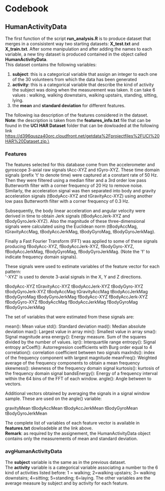 # Codebook

## HumanActivityData

The first function of the script **run_analysis.R** is to produce dataset that merges in a consisistent way two starting datasets: **X_test.txt** and **X_train.txt**. 
After some manipulation and after adding the names to each variable, a new tiny dataset is produced contained in the object called **HumanActivityData**.\
This dataset contains the following variables:

1. **subject**: this is a categorical variable that assign an integer to each one of the 30 volunteers from which the data has been generated
2. **activity**: this is a categorical variable that describe the kind of activity the subject was doing when the measurement was taken. It can take 6 values : walking, walking downstairs, walking upstairs, standing, sitting, lying.
3. the **mean** and **standard deviation** for different features. 

The following isa description of the features considered in the dataset. __Note__: the description is taken from the **features_info.txt** file that can be found in the **UCI HAR Dataset** folder that can be dowloaded at the following link https://d396qusza40orc.cloudfront.net/getdata%2Fprojectfiles%2FUCI%20HAR%20Dataset.zip.\

### Features

The features selected for this database come from the accelerometer and gyroscope 3-axial raw signals tAcc-XYZ and tGyro-XYZ. These time domain signals (prefix 't' to denote time) were captured at a constant rate of 50 Hz. Then they were filtered using a median filter and a 3rd order low pass Butterworth filter with a corner frequency of 20 Hz to remove noise. Similarly, the acceleration signal was then separated into body and gravity acceleration signals (tBodyAcc-XYZ and tGravityAcc-XYZ) using another low pass Butterworth filter with a corner frequency of 0.3 Hz. 

Subsequently, the body linear acceleration and angular velocity were derived in time to obtain Jerk signals (tBodyAccJerk-XYZ and tBodyGyroJerk-XYZ). Also the magnitude of these three-dimensional signals were calculated using the Euclidean norm (tBodyAccMag, tGravityAccMag, tBodyAccJerkMag, tBodyGyroMag, tBodyGyroJerkMag). 

Finally a Fast Fourier Transform (FFT) was applied to some of these signals producing fBodyAcc-XYZ, fBodyAccJerk-XYZ, fBodyGyro-XYZ, fBodyAccJerkMag, fBodyGyroMag, fBodyGyroJerkMag. (Note the 'f' to indicate frequency domain signals). 

These signals were used to estimate variables of the feature vector for each pattern:  
'-XYZ' is used to denote 3-axial signals in the X, Y and Z directions.

tBodyAcc-XYZ
tGravityAcc-XYZ
tBodyAccJerk-XYZ
tBodyGyro-XYZ
tBodyGyroJerk-XYZ
tBodyAccMag
tGravityAccMag
tBodyAccJerkMag
tBodyGyroMag
tBodyGyroJerkMag
fBodyAcc-XYZ
fBodyAccJerk-XYZ
fBodyGyro-XYZ
fBodyAccMag
fBodyAccJerkMag
fBodyGyroMag
fBodyGyroJerkMag

The set of variables that were estimated from these signals are: 

mean(): Mean value
std(): Standard deviation
mad(): Median absolute deviation 
max(): Largest value in array
min(): Smallest value in array
sma(): Signal magnitude area
energy(): Energy measure. Sum of the squares divided by the number of values. 
iqr(): Interquartile range 
entropy(): Signal entropy
arCoeff(): Autorregresion coefficients with Burg order equal to 4
correlation(): correlation coefficient between two signals
maxInds(): index of the frequency component with largest magnitude
meanFreq(): Weighted average of the frequency components to obtain a mean frequency
skewness(): skewness of the frequency domain signal 
kurtosis(): kurtosis of the frequency domain signal 
bandsEnergy(): Energy of a frequency interval within the 64 bins of the FFT of each window.
angle(): Angle between to vectors.

Additional vectors obtained by averaging the signals in a signal window sample. These are used on the angle() variable:

gravityMean
tBodyAccMean
tBodyAccJerkMean
tBodyGyroMean
tBodyGyroJerkMean

The complete list of variables of each feature vector is available in **features.txt** dowloadeble at the link above.\
**Remark**: as required by the assignement, the HumanActivityData object contains only the measurements of mean and standard deviation.

### avgHumanActivityData

The **subject** variable is the same as in the previous dataset.\
The **activity** variable is a categorical variable associating a number to the 6 kind of activities listed before: 
1 = walking; 2=walking upstairs; 3= walking downstairs; 4=sitting; 5=standing; 6=laying.
The other variables are the average measure by subject and by activity for each feature.

